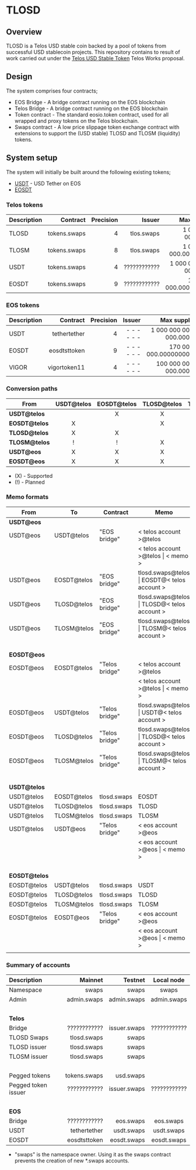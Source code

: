 # TLOSD

## Overview

TLOSD is a Telos USD stable coin backed by a pool of tokens from successful USD stablecoin projects. This repository contains to result of work carried out under the [Telos USD Stable Token](https://chainspector.io/governance/telos-works/5a2g1zy5r3vq) Telos Works proposal.

## Design

The system comprises four contracts;
* EOS Bridge - A bridge contract running on the EOS blockchain
* Telos Bridge - A bridge contract running on the EOS blockchain
* Token contract - The standard eosio.token contract, used for all wrapped and proxy tokens on the Telos blockchain.
* Swaps contract - A low price slippage token exchange contract with extensions to support the (USD stable) TLOSD and TLOSM (liquidity) tokens.

## System setup

The system will initially be built around the following existing tokens;
* [USDT](https://bloks.io/tokens/USDT-eos-tethertether) - USD Tether on EOS
* [EOSDT](https://bloks.io/tokens/EOSDT-eos-eosdtsttoken)

### Telos tokens

| Description | Contract     | Precision | Issuer       | Max supply                  |
|:----------- | ------------:| ---------:| ------------:| ---------------------------:|
| TLOSD       | tokens.swaps | 4         |   tlos.swaps |     1 000 000 000.0000      |
| TLOSM       | tokens.swaps | 8         |   tlos.swaps |     1 000 000 000.00000000  |
| USDT        | tokens.swaps | 4         | ???????????? | 1 000 000 000 000.0000      |
| EOSDT       | tokens.swaps | 9         | ???????????? |       170 000 000.000000000 |

### EOS tokens

| Description | Contract     | Precision | Issuer       | Max supply                  |
|:----------- | ------------:| ---------:| ------------:| ---------------------------:|
| USDT        | tethertether | 4         | - - - - - -  | 1 000 000 000 000.0000      |
| EOSDT       | eosdtsttoken | 9         | - - - - - -  |       170 000 000.000000000 |
| VIGOR       | vigortoken11 | 4         | - - - - - -  |   100 000 000 000.0000      |

### Conversion paths

| From            | USDT@telos | EOSDT@telos | TLOSD@telos | TLOSM@telos | USDT@eos  | EOSDT@eos |
| --------------- |:----------:|:-----------:|:-----------:|:-----------:|:---------:|:---------:|
| **USDT@telos**  |            | X           | X           | !           | X         |  X        |
| **EOSDT@telos** | X          |             | X           | !           | X         |  X        |
| **TLOSD@telos** | X          | X           |             | X           |           |           |
| **TLOSM@telos** | !          | !           | X           |             |           |           |
| **USDT@eos**    | X          | X           | X           | !           |           |           |
| **EOSDT@eos**   | X          | X           | X           | !           |           |           |

* (X) - Supported
* (!) - Planned

### Memo formats

| From            | To          | Contract       | Memo                                             |
| --------------- | ----------- | -------------- | ------------------------------------------------ |
| **USDT@eos**    |             |                |                                                  |
| USDT@eos        | USDT@telos  | "EOS bridge"   | < telos account >@telos                          |
|                 |             |                | < telos account >@telos &#124; < memo >          |
| USDT@eos        | EOSDT@telos | "EOS bridge"   | tlosd.swaps@telos &#124; EOSDT@< telos account > |
| USDT@eos        | TLOSD@telos | "EOS bridge"   | tlosd.swaps@telos &#124; TLOSD@< telos account > |
| USDT@eos        | TLOSM@telos | "EOS bridge"   | tlosd.swaps@telos &#124; TLOSM@< telos account > |
| &nbsp;          |             |                |                                                  |
| **EOSDT@eos**   |             |                |                                                  |
| EOSDT@eos       | EOSDT@telos | "Telos bridge" | < telos account >@telos                          |
|                 |             |                | < telos account >@telos &#124; < memo >          |
| EOSDT@eos       | USDT@telos  | "Telos bridge" | tlosd.swaps@telos &#124; USDT@< telos account >  |
| EOSDT@eos       | TLOSD@telos | "Telos bridge" | tlosd.swaps@telos &#124; TLOSD@< telos account > |
| EOSDT@eos       | TLOSM@telos | "Telos bridge" | tlosd.swaps@telos &#124; TLOSM@< telos account > |
| &nbsp;          |             |                |                                                  |
| **USDT@telos**  |             |                |                                                  |
| USDT@telos      | EOSDT@telos | tlosd.swaps    | EOSDT                                            |
| USDT@telos      | TLOSD@telos | tlosd.swaps    | TLOSD                                            |
| USDT@telos      | TLOSM@telos | tlosd.swaps    | TLOSM                                            |
| USDT@telos      | USDT@eos    | "Telos bridge" | < eos account >@eos                              |
|                 |             |                | < eos account >@eos &#124; < memo >              |
| &nbsp;          |             |                |                                                  |
| **EOSDT@telos** |             |                |                                                  |
| EOSDT@telos     | USDT@telos  | tlosd.swaps    | USDT                                             |
| EOSDT@telos     | TLOSD@telos | tlosd.swaps    | TLOSD                                            |
| EOSDT@telos     | TLOSM@telos | tlosd.swaps    | TLOSM                                            |
| EOSDT@telos     | EOSDT@eos   | "Telos bridge" | < eos account >@eos                              |
|                 |             |                | < eos account >@eos &#124; < memo >              |
|                 |             |                |                                                  |

### Summary of accounts

| Description         | Mainnet      | Testnet      | Local node   |
|:------------------- | ------------:| ------------:|:------------:|
| Namespace           |        swaps |        swaps |        swaps |
| Admin               |  admin.swaps |  admin.swaps |  admin.swaps |
| &nbsp;              |              |              |              |
| **Telos**           |              |              |              |
| Bridge              | ???????????? | issuer.swaps | ???????????? |
| TLOSD Swaps         |  tlosd.swaps |        swaps |              |
| TLOSD issuer        |  tlosd.swaps |        swaps |              |
| TLOSM issuer        |  tlosd.swaps |        swaps |              |
| &nbsp;              |              |              |              |
| Pegged tokens       | tokens.swaps |    usd.swaps |              |
| Pegged token issuer | ???????????? | issuer.swaps | ???????????? |
| &nbsp;              |              |              |              |
| **EOS**             |              |              |              |
| Bridge              | ???????????? |    eos.swaps |    eos.swaps |
| USDT                | tethertether |   usdt.swaps |   usdt.swaps |
| EOSDT               | eosdtsttoken |  eosdt.swaps |  eosdt.swaps |

* "swaps" is the namespace owner. Using it as the swaps contract prevents the creation of new *.swaps accounts.

